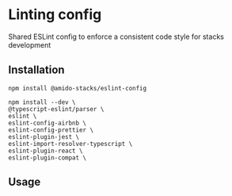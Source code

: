 # Linting config

Shared ESLint config to enforce a consistent code style for stacks development

## Installation

```shell
npm install @amido-stacks/eslint-config

npm install --dev \
@typescript-eslint/parser \
eslint \
eslint-config-airbnb \
eslint-config-prettier \
eslint-plugin-jest \
eslint-import-resolver-typescript \
eslint-plugin-react \
eslint-plugin-compat \
```

## Usage
